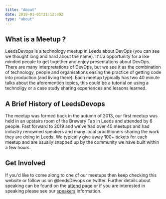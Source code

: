 ```yaml
---
title: "About"
date: 2019-01-01T21:12:49Z
type: "about"
---
```


## What is a Meetup ?

LeedsDevops is a technology meetup in Leeds about DevOps (you can see we thought long and hard about the name). It's a opportunity for a like minded people to get together and enjoy presentations about DevOps. There are many interpretations of DevOps, but we see it as the combination of technology, people and organisations easing the practice of getting code into production (and living there). Each meetup typically has two 40 minute talks about the aforemention topics, this could be a tutorial on using a technoligy or a case study sharing experiences and lessons learned.


## A Brief History of LeedsDevops

The meetup was formed back in the autumn of 2013, our first meetup was held in an upstairs room of the Brewery Tap in Leeds and attended by 6 people. Fast forward to 2019 and we've had over 40 meetups and had industry renowned speakers and many local practitioners sharing the work they are doing in Leeds. We typically give away 100+ tickets for each meetup and are usually snapped up by the community we have built within a few hours.

## Get Involved

If you'd like to come along to one of our meetups then keep checking this website or follow us on @leedsDevops on twitter. Further details about speaking can be found on the [attend](/attend) page or if you are interested in speaking please see our [speakers](/speak) information.


